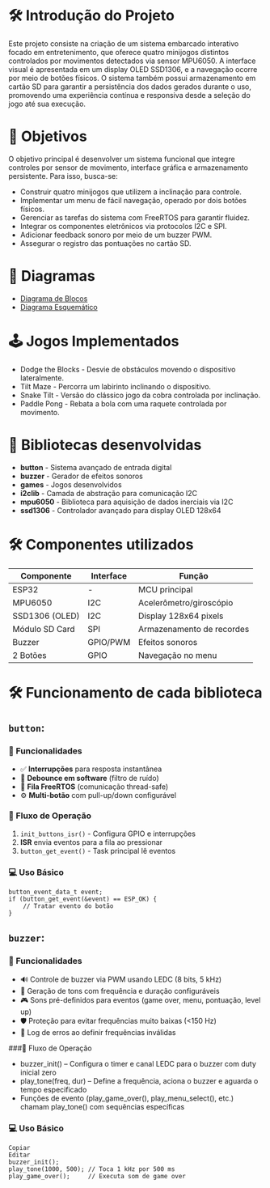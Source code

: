 # 🛠 Introdução do Projeto

Este projeto consiste na criação de um sistema embarcado interativo focado em entretenimento, que oferece quatro minijogos distintos controlados por movimentos detectados via sensor MPU6050. A interface visual é apresentada em um display OLED SSD1306, e a navegação ocorre por meio de botões físicos. O sistema também possui armazenamento em cartão SD para garantir a persistência dos dados gerados durante o uso, promovendo uma experiência contínua e responsiva desde a seleção do jogo até sua execução.

# 🎯 Objetivos

O objetivo principal é desenvolver um sistema funcional que integre controles por sensor de movimento, interface gráfica e armazenamento persistente. Para isso, busca-se:
- Construir quatro minijogos que utilizem a inclinação para controle.
- Implementar um menu de fácil navegação, operado por dois botões físicos.
- Gerenciar as tarefas do sistema com FreeRTOS para garantir fluidez.
- Integrar os componentes eletrônicos via protocolos I2C e SPI.
- Adicionar feedback sonoro por meio de um buzzer PWM.
- Assegurar o registro das pontuações no cartão SD.

# 🚀 Diagramas

- [Diagrama de Blocos](https://github.com/GislanyDias/ProjetoEmbarcados/blob/main/diagramas/diagrama-blocos.pdf)
- [Diagrama Esquemático](https://github.com/GislanyDias/ProjetoEmbarcados/blob/main/diagramas/Schematic.pdf)


# 🕹️ Jogos Implementados

- Dodge the Blocks - Desvie de obstáculos movendo o dispositivo lateralmente.
- Tilt Maze - Percorra um labirinto inclinando o dispositivo.
- Snake Tilt - Versão do clássico jogo da cobra controlada por inclinação.
- Paddle Pong - Rebata a bola com uma raquete controlada por movimento.


# 📁 Bibliotecas desenvolvidas

- **button** - Sistema avançado de entrada digital
- **buzzer** - Gerador de efeitos sonoros
- **games** - Jogos desenvolvidos
- **i2clib** - Camada de abstração para comunicação I2C
- **mpu6050** - Biblioteca para aquisição de dados inerciais via I2C
- **ssd1306** - Controlador avançado para display OLED 128x64


# 🛠️ Componentes utilizados
| Componente       | Interface | Função                                |
|------------------|-----------|---------------------------------------|
| ESP32            | -         | MCU principal                         |
| MPU6050          | I2C       | Acelerômetro/giroscópio               |
| SSD1306 (OLED)   | I2C       | Display 128x64 pixels                 |
| Módulo SD Card   | SPI       | Armazenamento de recordes             |
| Buzzer           | GPIO/PWM  | Efeitos sonoros                       |
| 2 Botões         | GPIO      | Navegação no menu                     |


# 🛠️ Funcionamento de cada biblioteca

## `button`:
### 📌 Funcionalidades
- ✅ **Interrupções** para resposta instantânea  
- 🔄 **Debounce em software** (filtro de ruído)  
- 📨 **Fila FreeRTOS** (comunicação thread-safe)  
- ⚙️ **Multi-botão** com pull-up/down configurável  

### 🔄 Fluxo de Operação
1. `init_buttons_isr()` - Configura GPIO e interrupções  
2. **ISR** envia eventos para a fila ao pressionar  
3. `button_get_event()` - Task principal lê eventos  

### 💻 Uso Básico
```
button_event_data_t event;
if (button_get_event(&event) == ESP_OK) {
    // Tratar evento do botão
}
```


## `buzzer`:
### 📌 Funcionalidades
- 🔊 Controle de buzzer via PWM usando LEDC (8 bits, 5 kHz)
- 🎵 Geração de tons com frequência e duração configuráveis
- 🎮 Sons pré-definidos para eventos (game over, menu, pontuação, level up)
- 🛡 Proteção para evitar frequências muito baixas (<150 Hz)
- 📝 Log de erros ao definir frequências inválidas

###🔄 Fluxo de Operação
- buzzer_init() – Configura o timer e canal LEDC para o buzzer com duty inicial zero
- play_tone(freq, dur) – Define a frequência, aciona o buzzer e aguarda o tempo especificado
- Funções de evento (play_game_over(), play_menu_select(), etc.) chamam play_tone() com sequências específicas

### 💻 Uso Básico
```
Copiar
Editar
buzzer_init();
play_tone(1000, 500); // Toca 1 kHz por 500 ms
play_game_over();     // Executa som de game over
```
